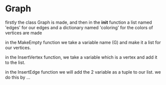 # Graph
firstly the class Graph is made,
and then in the __init__ function a list named 'edges' for our edges and a dictionary named 'coloring' for the colors of vertices are made

in the MakeEmpty function we take a variable name (G) and make it a list for our vertices.

in the InsertVertex function, we take a variable which is a vertex and add it to the list.

in the InsertEdge function we will add the 2 variable as a tuple to our list.
we do this by ...
